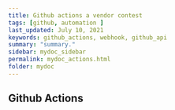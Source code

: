 ```yaml
---
title: Github actions a vendor contest
tags: [github, automation ]
last_updated: July 10, 2021
keywords: github_actions, webhook, github_api
summary: "summary."
sidebar: mydoc_sidebar
permalink: mydoc_actions.html
folder: mydoc
---
```


## Github Actions